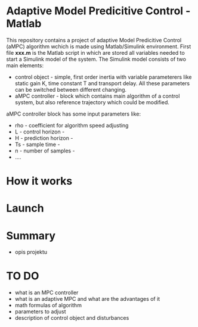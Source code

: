 # Adaptive Model Predicitive Control - Matlab

This repository contains a project of adaptive Model Predicitive Control (aMPC) algorithm wchich is made using Matlab/Simulink environment. First file **xxx.m** is the Matlab script in which are stored all variables needed to start a Simulink model of the system. The Simulink model consists of two main elements:
  - control object - simple, first order inertia with variable parameterers like static gain K, time constant T and transport delay. All these parameters can be switched     between different changing. 
  - aMPC controller - block which contains main algorithm of a control system, but also reference trajectory which could be modified. 

aMPC controller block has some input parameters like:
  - rho - coefficient for algorithm speed adjusting
  - L - control horizon - 
  - H - prediction horizon - 
  - Ts - sample time - 
  - n - number of samples - 
  - ....

# How it works

# Launch

# Summary

- opis projektu

# TO DO
- what is an MPC controller
- what is an adaptive MPC and what are the advantages of it
- math formulas of algorithm
- parameters to adjust
- description of control object and disturbances

